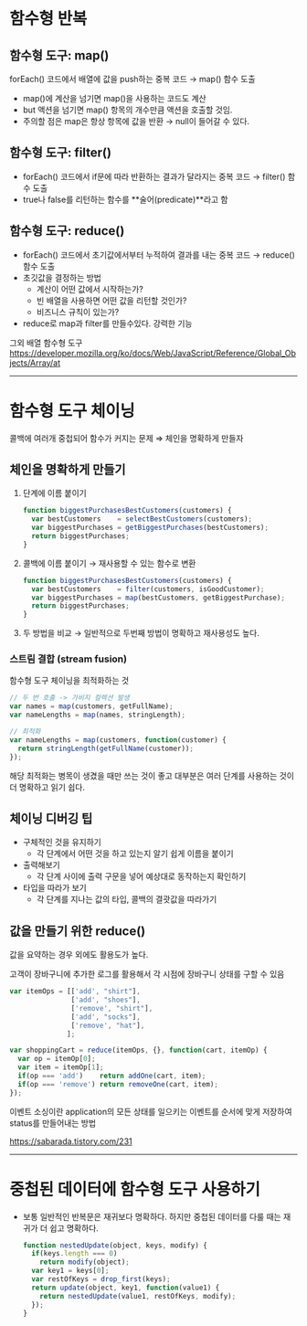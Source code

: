 # 함수형 반복

## 함수형 도구: map()

forEach() 코드에서 배열에 값을 push하는 중복 코드 → map() 함수 도출

- map()에 계산을 넘기면 map()을 사용하는 코드도 계산
- but 액션을 넘기면 map() 항목의 개수만큼 액션을 호출할 것임.
- 주의할 점은 map은 항상 항목에 값을 반환 → null이 들어갈 수 있다.

## 함수형 도구: filter()

- forEach() 코드에서 if문에 따라 반환하는 결과가 달라지는 중복 코드 → filter() 함수 도출
- true나 false를 리턴하는 함수를 **술어(predicate)**라고 함

## 함수형 도구: reduce()

- forEach() 코드에서  초기값에서부터 누적하여 결과를 내는 중복 코드 → reduce() 함수 도출
- 초깃값을 결정하는 방법
    - 계산이 어떤 값에서 시작하는가?
    - 빈 배열을 사용하면 어떤 값을 리턴할 것인가?
    - 비즈니스 규칙이 있는가?
- reduce로 map과 filter를 만들수있다. 강력한 기능

그외 배열 함수형 도구 https://developer.mozilla.org/ko/docs/Web/JavaScript/Reference/Global_Objects/Array/at

---

# 함수형 도구 체이닝

콜백에 여러개 중첩되어 함수가 커지는 문제 ⇒ 체인을 명확하게 만들자

## 체인을 명확하게 만들기

1. 단계에 이름 붙이기
    
    ```jsx
    function biggestPurchasesBestCustomers(customers) {
      var bestCustomers    = selectBestCustomers(customers);
      var biggestPurchases = getBiggestPurchases(bestCustomers);
      return biggestPurchases;
    }
    ```
    
2. 콜백에 이름 붙이기 → 재사용할 수 있는 함수로 변환
    
    ```jsx
    function biggestPurchasesBestCustomers(customers) {
      var bestCustomers    = filter(customers, isGoodCustomer);
      var biggestPurchases = map(bestCustomers, getBiggestPurchase);
      return biggestPurchases;
    }
    ```
    
3. 두 방법을 비교 → 일반적으로 두번째 방법이 명확하고 재사용성도 높다.

### 스트림 결합 (stream fusion)

함수형 도구 체이닝을 최적화하는 것

```jsx
// 두 번 호출 -> 가비지 컬렉션 발생
var names = map(customers, getFullName);
var nameLengths = map(names, stringLength);

// 최적화
var nameLengths = map(customers, function(customer) {
  return stringLength(getFullName(customer));
});
```

해당 최적화는 병목이 생겼을 때만 쓰는 것이 좋고 대부분은 여러 단계를 사용하는 것이 더 명확하고 읽기 쉽다.

## 체이닝 디버깅 팁

- 구체적인 것을 유지하기
    - 각 단계에서 어떤 것을 하고 있는지 알기 쉽게 이름을 붙이기
- 출력해보기
    - 각 단계 사이에 출력 구문을 넣어 예상대로 동작하는지 확인하기
- 타입을 따라가 보기
    - 각 단계를 지나는 값의 타입, 콜백의 결괏값을 따라가기

## 값을 만들기 위한 reduce()

값을 요약하는 경우 외에도 활용도가 높다.

고객이 장바구니에 추가한 로그를 활용해서 각 시점에 장바구니 상태를 구할 수 있음

```jsx
var itemOps = [['add', "shirt"], 
               ['add', "shoes"],
               ['remove', "shirt"],
               ['add', "socks"],
               ['remove', "hat"],
              ];

var shoppingCart = reduce(itemOps, {}, function(cart, itemOp) {
  var op = itemOp[0];
  var item = itemOp[1];
  if(op === 'add')    return addOne(cart, item);
  if(op === 'remove') return removeOne(cart, item);
});
```

이벤트 소싱이란 application의 모든 상태를 일으키는 이벤트를 순서에 맞게 저장하여 status를 만들어내는 방법

https://sabarada.tistory.com/231

---

# 중첩된 데이터에 함수형 도구 사용하기

- 보통 일반적인 반복문은 재귀보다 명확하다. 하지만 중첩된 데이터를 다룰 때는 재귀가 더 쉽고 명확하다.
    
    ```jsx
    function nestedUpdate(object, keys, modify) {
      if(keys.length === 0)
        return modify(object);
      var key1 = keys[0];
      var restOfKeys = drop_first(keys);
      return update(object, key1, function(value1) {
        return nestedUpdate(value1, restOfKeys, modify);
      });
    }
    ```
